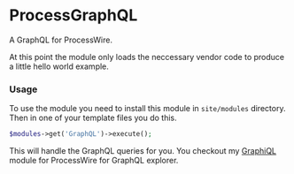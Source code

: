 ProcessGraphQL
==============

A GraphQL for ProcessWire.

At this point the module only loads the neccessary vendor code
to produce a little hello world example.

### Usage
To use the module you need to install this module in `site/modules`
directory. Then in one of your template files you do this.
```php
$modules->get('GraphQL')->execute();
```
This will handle the GraphQL queries for you. You checkout my
[GraphiQL][graphiql] module for ProcessWire for GraphQL explorer.

[graphiql]: https://github.com/dadish/pw-graphiql